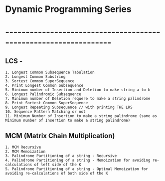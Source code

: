 # Dynamic Programming Series

# ----------------------------------------------------------------
## LCS -
    1. Longest Common Subsequence Tabulation
    2. Longest Common Substring
    3. Sortest Common SuperSequence
    4. Print Longest Common Subsequence
    5. Minimum number of Insertion and Deletion to make string a to b
    6. Longest Palindromic Subsequence
    7. Minimum number of Deletion requere to make a string palindrome
    8. Print Sortest Common SuperSequence
    9. Longest Repeating Subsequence // with printing THE LRS  
    10. Sequence Pattern Matching or not
    11. Minimum Number of Insertion to make a string palindrome (same as Minimum number of Insertion to make a string palindrome)
## MCM (Matrix Chain Multiplication)
    1. MCM Recursive 
    2. MCM Memoization
    3. Palindrome Partitioning of a string - Recursive
    4. Palindrome Partitioning of a string - Memoization for avoiding re-calculations of left side of the K 
    5. Palindrome Partitioning of a string - Optimal Memoization for avoiding re-calculations of both side of the K